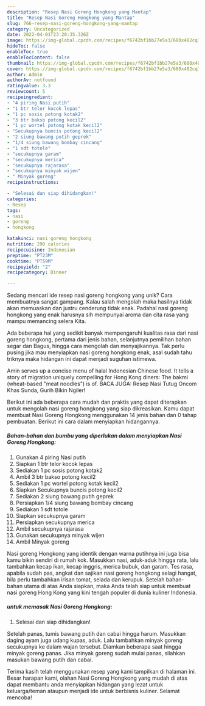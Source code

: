 ```yaml
---
description: "Resep Nasi Goreng Hongkong yang Mantap"
title: "Resep Nasi Goreng Hongkong yang Mantap"
slug: 766-resep-nasi-goreng-hongkong-yang-mantap
category: Uncategorized
date: 2022-04-01T23:20:35.326Z
image: https://img-global.cpcdn.com/recipes/f6742bf1bb27e5a3/680x482cq70/nasi-goreng-hongkong-foto-resep-utama.jpg
hideToc: false
enableToc: true
enableTocContent: false
thumbnail: https://img-global.cpcdn.com/recipes/f6742bf1bb27e5a3/680x482cq70/nasi-goreng-hongkong-foto-resep-utama.jpg
cover: https://img-global.cpcdn.com/recipes/f6742bf1bb27e5a3/680x482cq70/nasi-goreng-hongkong-foto-resep-utama.jpg
author: Admin
authorAv: notfound
ratingvalue: 3.3
reviewcount: 5
recipeingredient:
- "4 piring Nasi putih"
- "1 btr telor kocok lepas"
- "1 pc sosis potong kotak2"
- "3 btr bakso potong kecil2"
- "1 pc wortel potong kotak kecil2"
- "Secukupnya buncis potong kecil2"
- "2 siung bawang putih geprek"
- "1/4 siung bawang bombay cincang"
- "1 sdt totole"
- "secukupnya garam"
- "secukupnya merica"
- "secukupnya rajarasa"
- "secukupnya minyak wijen"
- " Minyak goreng"
recipeinstructions:

- "Selesai dan siap dihidangkan!"
categories:
- Resep
tags:
- nasi
- goreng
- hongkong

katakunci: nasi goreng hongkong 
nutrition: 290 calories
recipecuisine: Indonesian
preptime: "PT23M"
cooktime: "PT59M"
recipeyield: "2"
recipecategory: Dinner

---
```





Sedang mencari ide resep nasi goreng hongkong yang unik? Cara membuatnya sangat gampang. Kalau salah mengolah maka hasilnya tidak akan memuaskan dan justru cenderung tidak enak. Padahal nasi goreng hongkong yang enak harusnya sih mempunyai aroma dan cita rasa yang mampu memancing selera Kita.





Ada beberapa hal yang sedikit banyak mempengaruhi kualitas rasa dari nasi goreng hongkong, pertama dari jenis bahan, selanjutnya pemilihan bahan segar dan Bagus, hingga cara mengolah dan menyajikannya. Tak perlu pusing jika mau menyiapkan nasi goreng hongkong enak,      asal sudah tahu triknya maka hidangan ini dapat menjadi suguhan istimewa.














Amin serves up a concise menu of halal Indonesian Chinese food. It tells a story of migration uniquely compelling for Hong Kong diners: The bakmi (wheat-based &#34;meat noodles&#34;) is of. BACA JUGA: Resep Nasi Tutug Oncom Khas Sunda, Gurih Bikin Ngiler!






Berikut ini ada beberapa cara mudah dan praktis yang dapat diterapkan untuk mengolah nasi goreng hongkong yang siap dikreasikan. Kamu dapat membuat Nasi Goreng Hongkong menggunakan 14 jenis bahan dan 0 tahap pembuatan. Berikut ini cara dalam menyiapkan hidangannya.

<!--inarticleads1-->

##### Bahan-bahan dan bumbu yang diperlukan dalam menyiapkan Nasi Goreng Hongkong:

1. Gunakan 4 piring Nasi putih
1. Siapkan 1 btr telor kocok lepas
1. Sediakan 1 pc sosis potong kotak2
1. Ambil 3 btr bakso potong kecil2
1. Sediakan 1 pc wortel potong kotak kecil2
1. Siapkan Secukupnya buncis potong kecil2
1. Sediakan 2 siung bawang putih geprek
1. Persiapkan 1/4 siung bawang bombay cincang
1. Sediakan 1 sdt totole
1. Siapkan secukupnya garam
1. Persiapkan secukupnya merica
1. Ambil secukupnya rajarasa
1. Gunakan secukupnya minyak wijen
1. Ambil  Minyak goreng


Nasi goreng Hongkong yang identik dengan warna putihnya ini juga bisa kamu bikin sendiri di rumah kok. Masukkan nasi, aduk-aduk hingga rata, lalu tambahkan kecap ikan, kecap inggris, merica bubuk, dan garam. Tes rasa, apabila sudah pas, angkat dan sajikan nasi goreng hongkong selagi hangat, bila perlu tambahkan irisan tomat, selada dan kerupuk. Setelah bahan-bahan utama di atas Anda siapkan, maka Anda telah siap untuk membuat nasi goreng Hong Kong yang kini tengah populer di dunia kuliner Indonesia. 

<!--inarticleads2-->

#####  untuk memasak Nasi Goreng Hongkong:


1. Selesai dan siap dihidangkan!

Setelah panas, tumis bawang putih dan cabai hingga harum. Masukkan daging ayam juga udang kupas, aduk. Lalu tambahkan minyak goreng secukupnya ke dalam wajan tersebut. Diamkan beberapa saat hingga minyak goreng panas. Jika minyak goreng sudah mulai panas, silahkan masukan bawang putih dan cabai. 

Terima kasih telah menggunakan resep yang kami tampilkan di halaman ini. Besar harapan kami, olahan Nasi Goreng Hongkong yang mudah di atas dapat membantu anda menyiapkan hidangan yang lezat untuk keluarga/teman ataupun menjadi ide untuk berbisnis kuliner. Selamat mencoba!
